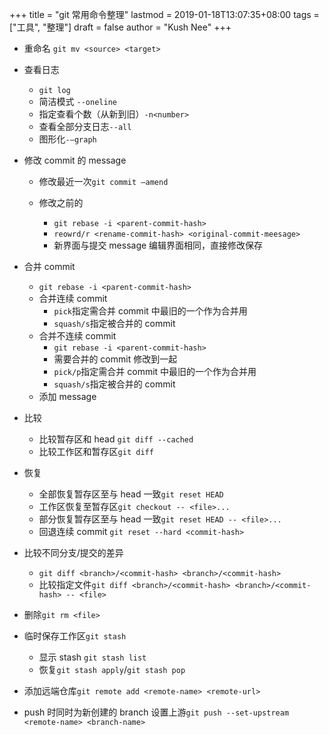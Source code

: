 +++
title = "git 常用命令整理"
lastmod = 2019-01-18T13:07:35+08:00
tags = ["工具", "整理"]
draft = false
author = "Kush Nee"
+++

- 重命名  `git mv <source> <target>`
- 查看日志

  - `git log`
  - 简洁模式 `--oneline`
  - 指定查看个数（从新到旧）`-n<number>`
  - 查看全部分支日志`--all`
  - 图形化`-—graph`
<!--more-->

- 修改 commit 的 message

  - 修改最近一次`git commit —amend`

  - 修改之前的

    - `git rebase -i <parent-commit-hash>`
    - `reowrd/r <rename-commit-hash> <original-commit-meesage>`
    - 新界面与提交 message 编辑界面相同，直接修改保存

- 合并 commit
  - `git rebase -i <parent-commit-hash>`
  - 合并连续 commit
    - `pick`指定需合并 commit 中最旧的一个作为合并用
    - `squash/s`指定被合并的 commit
  - 合并不连续 commit
    -  `git rebase -i <parent-commit-hash>`
    - 需要合并的 commit 修改到一起
    - `pick/p`指定需合并 commit 中最旧的一个作为合并用
    - `squash/s`指定被合并的 commit
  - 添加 message
- 比较
  - 比较暂存区和 head `git diff --cached`
  - 比较工作区和暂存区`git diff`
- 恢复
  - 全部恢复暂存区至与 head 一致`git reset HEAD`
  - 工作区恢复至暂存区`git checkout -- <file>...`
  - 部分恢复暂存区至与 head 一致`git reset HEAD -- <file>...`
  - 回退连续 commit `git reset --hard <commit-hash>`
- 比较不同分支/提交的差异
  - `git diff <branch>/<commit-hash> <branch>/<commit-hash>`
  - 比较指定文件`git diff <branch>/<commit-hash> <branch>/<commit-hash> -- <file>`
- 删除`git rm <file>`
- 临时保存工作区`git stash`
  - 显示 stash `git stash list`
  - 恢复`git stash apply`/`git stash pop`
- 添加远端仓库`git remote add <remote-name> <remote-url>`
- push 时同时为新创建的 branch 设置上游`git push --set-upstream <remote-name> <branch-name>`
